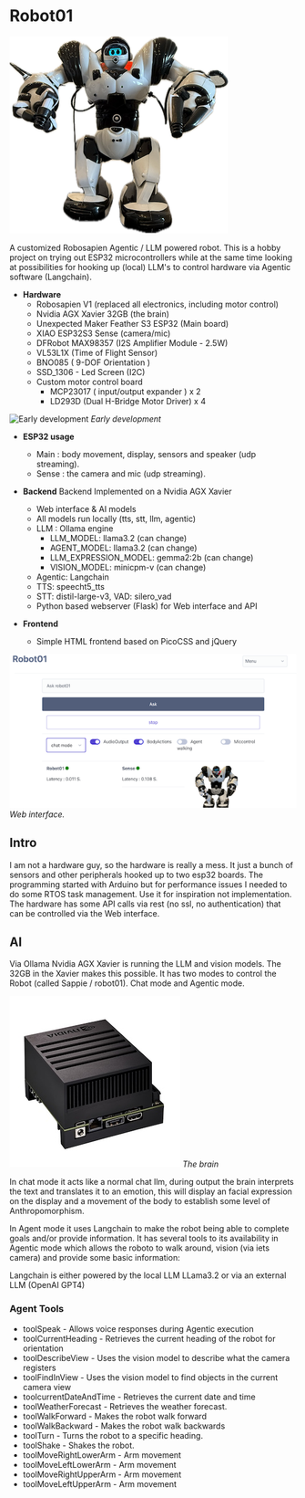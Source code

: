 # Robot01

![Robot image](./img/robot01.png)

A customized Robosapien Agentic / LLM powered robot.
This is a hobby project on trying out ESP32 microcontrollers while at the same time looking at possibilities for hooking up (local) LLM's to control hardware via Agentic software (Langchain).

- **Hardware**
	- Robosapien V1 (replaced all electronics, including motor control)
	- Nvidia AGX Xavier 32GB (the brain)
	- Unexpected Maker Feather S3 ESP32 (Main board)
	- XIAO ESP32S3 Sense (camera/mic)
	- DFRobot MAX98357 (I2S Amplifier Module - 2.5W)
	- VL53L1X (Time of Flight Sensor)
	- BNO085 ( 9-DOF Orientation )
	- SSD_1306 - Led Screen (I2C)
	- Custom motor control board
		- MCP23017 ( input/output expander ) x 2
		- LD293D (Dual H-Bridge Motor Driver) x 4

![Early development](./robot01_movies/IMG_3982.gif)
*Early development*

- **ESP32 usage**  
	- Main : body movement, display, sensors and speaker (udp streaming).
	- Sense : the camera and mic (udp streaming).

- **Backend**
	Backend Implemented on a Nvidia AGX Xavier
	- Web interface & AI models
	- All models run locally (tts, stt, llm, agentic)
	- LLM : Ollama engine
		- LLM_MODEL: llama3.2 (can change)
		- AGENT_MODEL: llama3.2 (can change)
		- LLM_EXPRESSION_MODEL: gemma2:2b (can change)
		- VISION_MODEL: minicpm-v (can change)
	- Agentic: Langchain
	- TTS: speecht5_tts
	- STT: distil-large-v3, VAD: silero_vad  
	- Python based webserver (Flask) for Web interface and API

- **Frontend**
	- Simple HTML frontend based on PicoCSS and jQuery

![Robot image](./img/webinterface1.png)
*Web interface.*

## Intro

I am not a hardware guy, so the hardware is really a mess.
It just a bunch of sensors and other peripherals hooked up to two esp32 boards.
The programming started with Arduino but for performance issues I needed to do some RTOS task management.
Use it for inspiration not implementation.
The hardware has some API calls via rest (no ssl, no authentication) that can be controlled via the Web interface.

## AI

Via Ollama Nvidia AGX Xavier is running the LLM and vision models. The 32GB in the Xavier makes this possible.
It has two modes to control the Robot (called Sappie / robot01). Chat mode and Agentic mode.

![The brain image](./img/xavier.jpg)
*The brain*

In chat mode it acts like a normal chat llm, during output the brain interprets the text and translates it to an emotion, this will display an facial expression on the display and a movement of the body to establish some level of Anthropomorphism.

In Agent mode it uses Langchain to make the robot being able to complete goals and/or provide information.
It has several tools to its availability in Agentic mode which allows the roboto to walk around, vision (via iets camera) and provide some basic information:

Langchain is either powered by the local LLM LLama3.2 or via an external LLM (OpenAI GPT4)

### Agent Tools

- toolSpeak - Allows voice responses during Agentic execution
- toolCurrentHeading - Retrieves the current heading of the robot for orientation
- toolDescribeView - Uses the vision model to describe what the camera registers
- toolFindInView - Uses the vision model to find objects in the current camera view
- toolcurrentDateAndTime - Retrieves the current date and time
- toolWeatherForecast - Retrieves the weather forecast.
- toolWalkForward - Makes the robot walk forward
- toolWalkBackward - Makes the robot walk backwards
- toolTurn - Turns the robot to a specific heading.
- toolShake - Shakes the robot.
- toolMoveRightLowerArm - Arm movement
- toolMoveLeftLowerArm - Arm movement
- toolMoveRightUpperArm - Arm movement
- toolMoveLeftUpperArm - Arm movement



